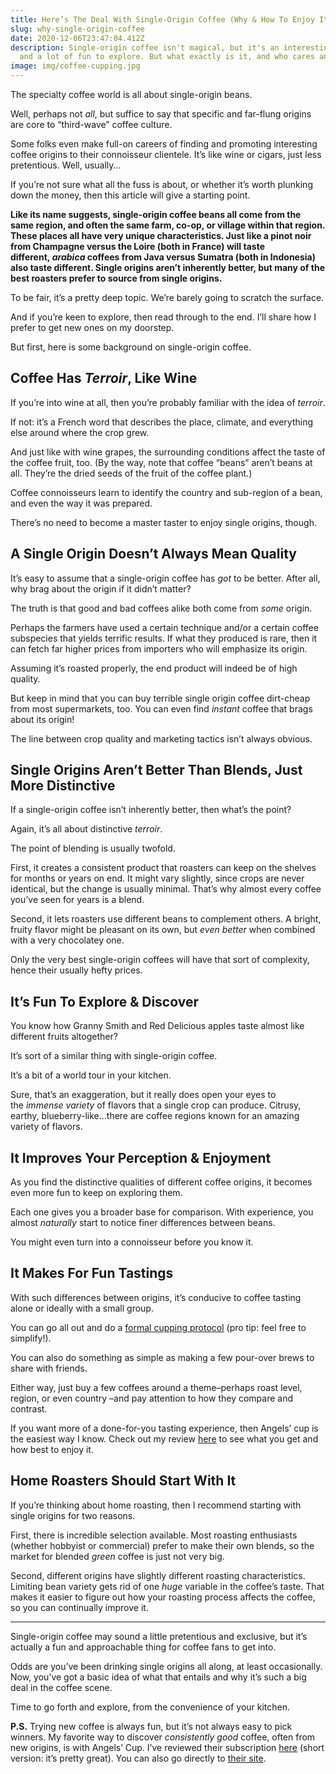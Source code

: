 ```yaml
---
title: Here’s The Deal With Single-Origin Coffee (Why & How To Enjoy It)
slug: why-single-origin-coffee
date: 2020-12-06T23:47:04.412Z
description: Single-origin coffee isn't magical, but it's an interesting world
  and a lot of fun to explore. But what exactly is it, and who cares anyhow?
image: img/coffee-cupping.jpg
---
```

The specialty coffee world is all about single-origin beans.

Well, perhaps not *all*, but suffice to say that specific and far-flung origins are core to “third-wave” coffee culture.

Some folks even make full-on careers of finding and promoting interesting coffee origins to their connoisseur clientele. It’s like wine or cigars, just less pretentious. Well, usually…

If you’re not sure what all the fuss is about, or whether it’s worth plunking down the money, then this article will give a starting point.

**Like its name suggests, single-origin coffee beans all come from the same region, and often the same farm, co-op, or village within that region. These places all have very unique characteristics. Just like a pinot noir from Champagne versus the Loire (both in France) will taste different, *arabica* coffees from Java versus Sumatra (both in Indonesia) also taste different. Single origins aren’t inherently better, but many of the best roasters prefer to source from single origins.**

To be fair, it’s a pretty deep topic. We’re barely going to scratch the surface.

And if you’re keen to explore, then read through to the end. I’ll share how I prefer to get new ones on my doorstep.

But first, here is some background on single-origin coffee.

## Coffee Has *Terroir*, Like Wine

If you’re into wine at all, then you’re probably familiar with the idea of *terroir*.

If not: it’s a French word that describes the place, climate, and everything else around where the crop grew.

And just like with wine grapes, the surrounding conditions affect the taste of the coffee fruit, too. (By the way, note that coffee “beans” aren’t beans at all. They’re the dried seeds of the fruit of the coffee plant.)

Coffee connoisseurs learn to identify the country and sub-region of a bean, and even the way it was prepared.

There’s no need to become a master taster to enjoy single origins, though.

## A Single Origin Doesn’t Always Mean Quality

It’s easy to assume that a single-origin coffee has *got* to be better. After all, why brag about the origin if it didn’t matter?

The truth is that good and bad coffees alike both come from *some* origin. 

Perhaps the farmers have used a certain technique and/or a certain coffee subspecies that yields terrific results. If what they produced is rare, then it can fetch far higher prices from importers who will emphasize its origin. 

Assuming it’s roasted properly, the end product will indeed be of high quality.

But keep in mind that you can buy terrible single origin coffee dirt-cheap from most supermarkets, too. You can even find *instant* coffee that brags about its origin! 

The line between crop quality and marketing tactics isn’t always obvious.

## Single Origins Aren’t Better Than Blends, Just More Distinctive

If a single-origin coffee isn’t inherently better, then what’s the point?

Again, it’s all about distinctive *terroir*. 

The point of blending is usually twofold.

First, it creates a consistent product that roasters can keep on the shelves for months or years on end. It might vary slightly, since crops are never identical, but the change is usually minimal. That’s why almost every coffee you’ve seen for years is a blend.

Second, it lets roasters use different beans to complement others. A bright, fruity flavor might be pleasant on its own, but *even better* when combined with a very chocolatey one. 

Only the very best single-origin coffees will have that sort of complexity, hence their usually hefty prices.

## It’s Fun To Explore & Discover

You know how Granny Smith and Red Delicious apples taste almost like different fruits altogether?

It’s sort of a similar thing with single-origin coffee.

It’s a bit of a world tour in your kitchen.

Sure, that’s an exaggeration, but it really does open your eyes to the *immense variety* of flavors that a single crop can produce. Citrusy, earthy, blueberry-like…there are coffee regions known for an amazing variety of flavors.

## It Improves Your Perception & Enjoyment

As you find the distinctive qualities of different coffee origins, it becomes even more fun to keep on exploring them.

Each one gives you a broader base for comparison. With experience, you almost *naturally* start to notice finer differences between beans.

You might even turn into a connoisseur before you know it.

## It Makes For Fun Tastings

With such differences between origins, it’s conducive to coffee tasting alone or ideally with a small group.

You can go all out and do a [formal cupping protocol](https://royalcoffee.com/wp-content/uploads/2018/06/Copy-of-Cupping-Protocols-and-Procedures-Google-Docs.pdf) (pro tip: feel free to simplify!).

You can also do something as simple as making a few pour-over brews to share with friends.

Either way, just buy a few coffees around a theme–perhaps roast level, region, or even country –and pay attention to how they compare and contrast.

If you want more of a done-for-you tasting experience, then Angels’ cup is the easiest way I know. Check out my review [here](/angels-cup-review) to see what you get and how best to enjoy it.

## Home Roasters Should Start With It

If you’re thinking about home roasting, then I recommend starting with single origins for two reasons.

First, there is incredible selection available. Most roasting enthusiasts (whether hobbyist or commercial) prefer to make their own blends, so the market for blended *green* coffee is just not very big.

Second, different origins have slightly different roasting characteristics. Limiting bean variety gets rid of one *huge* variable in the coffee’s taste. That makes it easier to figure out how your roasting process affects the coffee, so you can continually improve it.

---
Single-origin coffee may sound a little pretentious and exclusive, but it’s actually a fun and approachable thing for coffee fans to get into.

Odds are you’ve been drinking single origins all along, at least occasionally. Now, you’ve got a basic idea of what that entails and why it’s such a big deal in the coffee scene. 

Time to go forth and explore, from the convenience of your kitchen.

**P.S.** Trying new coffee is always fun, but it’s not always easy to pick winners. My favorite way to discover *consistently good* coffee, often from new origins, is with Angels’ Cup. I’ve reviewed their subscription [here](/angels-cup-review) (short version: it’s pretty great). You can also go directly to [their site](/recommends/angels-cup).